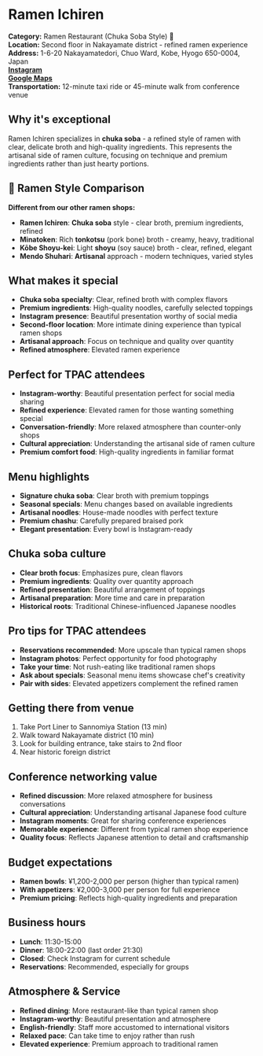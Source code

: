 # Ramen Ichiren

**Category:** Ramen Restaurant (Chuka Soba Style) 🍜  
**Location:** Second floor in Nakayamate district - refined ramen experience  
**Address:** 1-6-20 Nakayamatedori, Chuo Ward, Kobe, Hyogo 650-0004, Japan  
**[Instagram](https://www.instagram.com/chukasoba_ichiren)**  
**[Google Maps](https://maps.app.goo.gl/6RjjufwswsdcJt8w7)**  
**Transportation:** 12-minute taxi ride or 45-minute walk from conference venue  

## Why it's exceptional

Ramen Ichiren specializes in **chuka soba** - a refined style of ramen with clear, delicate broth and high-quality ingredients. This represents the artisanal side of ramen culture, focusing on technique and premium ingredients rather than just hearty portions.

## **🥢 Ramen Style Comparison**
**Different from our other ramen shops:**
- **Ramen Ichiren**: **Chuka soba** style - clear broth, premium ingredients, refined  
- **Minatoken**: Rich **tonkotsu** (pork bone) broth - creamy, heavy, traditional  
- **Kōbe Shoyu-kei**: Light **shoyu** (soy sauce) broth - clear, refined, elegant  
- **Mendo Shuhari**: **Artisanal** approach - modern techniques, varied styles  

## What makes it special

- **Chuka soba specialty**: Clear, refined broth with complex flavors
- **Premium ingredients**: High-quality noodles, carefully selected toppings
- **Instagram presence**: Beautiful presentation worthy of social media
- **Second-floor location**: More intimate dining experience than typical ramen shops
- **Artisanal approach**: Focus on technique and quality over quantity
- **Refined atmosphere**: Elevated ramen experience

## Perfect for TPAC attendees

- **Instagram-worthy**: Beautiful presentation perfect for social media sharing
- **Refined experience**: Elevated ramen for those wanting something special
- **Conversation-friendly**: More relaxed atmosphere than counter-only shops
- **Cultural appreciation**: Understanding the artisanal side of ramen culture
- **Premium comfort food**: High-quality ingredients in familiar format

## Menu highlights

- **Signature chuka soba**: Clear broth with premium toppings
- **Seasonal specials**: Menu changes based on available ingredients
- **Artisanal noodles**: House-made noodles with perfect texture
- **Premium chashu**: Carefully prepared braised pork
- **Elegant presentation**: Every bowl is Instagram-ready

## Chuka soba culture

- **Clear broth focus**: Emphasizes pure, clean flavors
- **Premium ingredients**: Quality over quantity approach
- **Refined presentation**: Beautiful arrangement of toppings
- **Artisanal preparation**: More time and care in preparation
- **Historical roots**: Traditional Chinese-influenced Japanese noodles

## Pro tips for TPAC attendees

- **Reservations recommended**: More upscale than typical ramen shops
- **Instagram photos**: Perfect opportunity for food photography
- **Take your time**: Not rush-eating like traditional ramen shops
- **Ask about specials**: Seasonal menu items showcase chef's creativity
- **Pair with sides**: Elevated appetizers complement the refined ramen

## Getting there from venue

1. Take Port Liner to Sannomiya Station (13 min)
2. Walk toward Nakayamate district (10 min)
3. Look for building entrance, take stairs to 2nd floor
4. Near historic foreign district

## Conference networking value

- **Refined discussion**: More relaxed atmosphere for business conversations
- **Cultural appreciation**: Understanding artisanal Japanese food culture
- **Instagram moments**: Great for sharing conference experiences
- **Memorable experience**: Different from typical ramen shop experience
- **Quality focus**: Reflects Japanese attention to detail and craftsmanship

## Budget expectations

- **Ramen bowls**: ¥1,200-2,000 per person (higher than typical ramen)
- **With appetizers**: ¥2,000-3,000 per person for full experience
- **Premium pricing**: Reflects high-quality ingredients and preparation

## Business hours

- **Lunch**: 11:30-15:00
- **Dinner**: 18:00-22:00 (last order 21:30)
- **Closed**: Check Instagram for current schedule
- **Reservations**: Recommended, especially for groups

## Atmosphere & Service

- **Refined dining**: More restaurant-like than typical ramen shop
- **Instagram-worthy**: Beautiful presentation and atmosphere
- **English-friendly**: Staff more accustomed to international visitors
- **Relaxed pace**: Can take time to enjoy rather than rush
- **Elevated experience**: Premium approach to traditional ramen